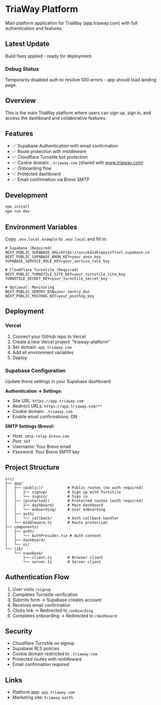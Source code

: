 # TriaWay Platform

Main platform application for TriaWay (app.triaway.com) with full authentication and features.

## Latest Update
Build fixes applied - ready for deployment.

### Debug Status
Temporarily disabled auth to resolve 500 errors - app should load landing page.

## Overview

This is the main TriaWay platform where users can sign up, sign in, and access the dashboard and collaborative features.

## Features

- ✅ Supabase Authentication with email confirmation
- ✅ Route protection with middleware
- ✅ Cloudflare Turnstile bot protection
- ✅ Cookie domain: `.triaway.com` (shared with www.triaway.com)
- ✅ Onboarding flow
- ✅ Protected dashboard
- ✅ Email confirmation via Brevo SMTP

## Development

```bash
npm install
npm run dev
```

## Environment Variables

Copy `.env.local.example` to `.env.local` and fill in:

```env
# Supabase (Required)
NEXT_PUBLIC_SUPABASE_URL=https://assvkdidkiqoyinftuvl.supabase.co
NEXT_PUBLIC_SUPABASE_ANON_KEY=your_anon_key
SUPABASE_SERVICE_ROLE_KEY=your_service_role_key

# Cloudflare Turnstile (Required)
NEXT_PUBLIC_TURNSTILE_SITE_KEY=your_turnstile_site_key
TURNSTILE_SECRET_KEY=your_turnstile_secret_key

# Optional: Monitoring
NEXT_PUBLIC_SENTRY_DSN=your_sentry_dsn
NEXT_PUBLIC_POSTHOG_KEY=your_posthog_key
```

## Deployment

### Vercel

1. Connect your GitHub repo to Vercel
2. Create a new Vercel project: "triaway-platform"
3. Set domain: `app.triaway.com`
4. Add all environment variables
5. Deploy

### Supabase Configuration

Update these settings in your Supabase dashboard:

**Authentication → Settings:**
- Site URL: `https://app.triaway.com`
- Redirect URLs: `https://app.triaway.com/**`
- Cookie domain: `.triaway.com`
- Enable email confirmations: ON

**SMTP Settings (Brevo):**
- Host: `smtp-relay.brevo.com`
- Port: `587`
- Username: Your Brevo email
- Password: Your Brevo SMTP key

## Project Structure

```
src/
├── app/
│   ├── (public)/           # Public routes (no auth required)
│   │   ├── signup/         # Sign up with Turnstile
│   │   └── signin/         # Sign in
│   ├── (protected)/        # Protected routes (auth required)
│   │   ├── dashboard/      # Main dashboard
│   │   └── onboarding/     # User onboarding
│   ├── auth/
│   │   └── callback/       # Auth callback handler
│   └── middleware.ts       # Route protection
├── components/
│   ├── auth/
│   │   └── AuthProvider.tsx # Auth context
│   ├── dashboard/
│   └── ui/
└── lib/
    └── supabase/
        ├── client.ts       # Browser client
        └── server.ts       # Server client
```

## Authentication Flow

1. User visits `/signup`
2. Completes Turnstile verification
3. Submits form → Supabase creates account
4. Receives email confirmation
5. Clicks link → Redirected to `/onboarding`
6. Completes onboarding → Redirected to `/dashboard`

## Security

- Cloudflare Turnstile on signup
- Supabase RLS policies
- Cookie domain restricted to `.triaway.com`
- Protected routes with middleware
- Email confirmation required

## Links

- Platform app: `app.triaway.com`
- Marketing site: `triaway.earth`